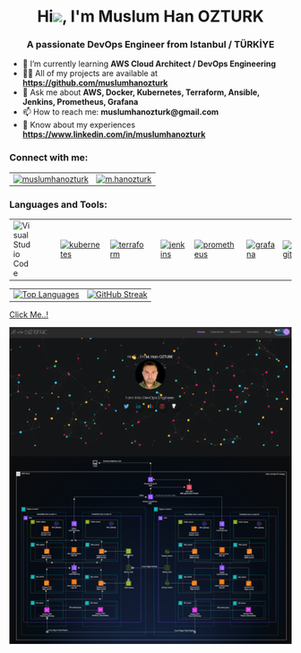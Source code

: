 <p align="center">
    <h1 align="center">Hi<a href="https://www.gautamkrishnar.com/"><img src="https://media.giphy.com/media/hvRJCLFzcasrR4ia7z/giphy.gif" width="5%"></a>, I'm Muslum Han OZTURK</h1>
</p>

<p align="center">
    <h3 align="center">A passionate DevOps Engineer from Istanbul / TÜRKİYE</h3>
</p>


- 🌱 I’m currently learning __AWS Cloud Architect / DevOps Engineering__
- 👨‍💻 All of my projects are available at __https://github.com/muslumhanozturk__
- 💬 Ask me about __AWS, Docker, Kubernetes, Terraform, Ansible, Jenkins, Prometheus, Grafana__
- 📫 How to reach me: __muslumhanozturk@gmail.com__
- 📄 Know about my experiences __https://www.linkedin.com/in/muslumhanozturk__



<h3 align="left">Connect with me:</h3>
<table>
  <tr>
    <td>
      <a href="https://linkedin.com/in/muslumhanozturk" title="Linkedin" target="_blank">
        <img src="https://raw.githubusercontent.com/rahuldkjain/github-profile-readme-generator/master/src/images/icons/Social/linked-in-alt.svg" alt="muslumhanozturk" height="30" width="40" />
      </a>
    </td>
    <td>
      <a href="https://instagram.com/m.hanozturk" title="Instagram" target="_blank">
        <img src="https://raw.githubusercontent.com/rahuldkjain/github-profile-readme-generator/master/src/images/icons/Social/instagram.svg" alt="m.hanozturk" height="30" width="40" />
      </a>
    </td>
  </tr>
</table>







<h3 align="left">Languages and Tools:</h3>
<p align="left">
  <table>
  <tr>
    <td>
      <img align="left" alt="Visual Studio Code" title="Visual Studio Code" width="32px" src="https://cdn.jsdelivr.net/gh/devicons/devicon/icons/vscode/vscode-original.svg" style="padding-right:10px;" />
    </td>
    <td>
      <a href="https://aws.amazon.com" title="AWS" target="_blank" rel="noreferrer">
        <img src="https://raw.githubusercontent.com/devicons/devicon/master/icons/amazonwebservices/amazonwebservices-original.svg" alt="aws" width="45" height="45"/>
      </a>
    </td>
    <td>
      <a href="https://www.docker.com/" title="Docker" target="_blank" rel="noreferrer">
        <img src="https://raw.githubusercontent.com/devicons/devicon/master/icons/docker/docker-original-wordmark.svg" alt="docker" width="44" height="44"/>
      </a>
    </td>
    <td>
      <a href="https://kubernetes.io" title="Kubernetes" target="_blank" rel="noreferrer">
        <img src="https://www.vectorlogo.zone/logos/kubernetes/kubernetes-icon.svg" alt="kubernetes" width="40" height="40"/>
      </a>
    </td>
    <td>
      <a href="https://www.terraform.io/" title="Terraform" target="_blank" rel="noreferrer">
        <img src="https://www.vectorlogo.zone/logos/terraformio/terraformio-icon.svg" alt="terraform" width="40" height="40"/>
      </a>
    </td>
    <td>
      <a href="https://www.ansible.com/" title="Ansible" target="_blank" rel="noreferrer">
        <img src="https://raw.githubusercontent.com/devicons/devicon/master/icons/ansible/ansible-original.svg" alt="ansible" width="40" height="40"/>
      </a>
    </td>
    <td>
      <a href="https://www.jenkins.io/" title="Jenkins" target="_blank" rel="noreferrer">
        <img src="https://www.vectorlogo.zone/logos/jenkins/jenkins-icon.svg" alt="jenkins" width="40" height="40"/>
      </a>
    </td>
    <td>
      <a href="https://prometheus.io/" title="Prometheus" target="_blank" rel="noreferrer">
        <img src="https://www.vectorlogo.zone/logos/prometheusio/prometheusio-icon.svg" alt="prometheus" width="40" height="40"/>
      </a>
    </td>
    <td>
      <a href="https://grafana.com/" title="Grafana" target="_blank" rel="noreferrer">
        <img src="https://www.vectorlogo.zone/logos/grafana/grafana-icon.svg" alt="grafana" width="40" height="40"/>
      </a>
    </td>
    <td>
      <a href="https://git-scm.com/" title="Git" target="_blank" rel="noreferrer">
        <img src="https://www.vectorlogo.zone/logos/git-scm/git-scm-icon.svg" alt="git" width="40" height="40"/>
      </a>
    </td>
    <td>
      <a href="https://github.com/" title="GitHub" target="_blank" rel="noreferrer">
        <img src="https://www.vectorlogo.zone/logos/github/github-icon.svg" alt="github" width="40" height="40"/>
      </a>
    </td>
    <td>
      <a href="https://www.linux.org/" title="Linux" target="_blank" rel="noreferrer">
        <img src="https://raw.githubusercontent.com/devicons/devicon/master/icons/linux/linux-original.svg" alt="linux" width="40" height="40"/>
      </a>
    </td>
    <td>
      <a href="https://www.vectorlogo.zone/logos/ubuntu/ubuntu-icon.svg" title="Ubuntu" target="_blank" rel="noreferrer">
        <img src="https://www.vectorlogo.zone/logos/ubuntu/ubuntu-icon.svg" alt="ubuntu" width="40" height="40"/>
      </a>
    </td>
    <td>
        <a href="https://www.python.org" title="Python" target="_blank" rel="noreferrer"> <img src="https://raw.githubusercontent.com/devicons/devicon/master/icons/python/python-original.svg" alt="python" width="40" height="40"/> 
      </a>
    </td>
  </tr>
</table>
</p>


<!-- <img width="350" align="right" alt="coder.gif" src="coder1.gif" /> -->
<!-- <p align="right">
    <a href="https://git.io/streak-stats">
        <img src="http://github-readme-streak-stats.herokuapp.com?user=muslumhanozturk&theme=dark&background=000000" alt="GitHub Streak">
    </a>
</p> -->

<table>
  <tr>
    <td>
      <a href="https://github.com/anuraghazra/github-readme-stats">
        <img src="https://github-readme-stats.vercel.app/api/top-langs/?username=muslumhanozturk&layout=compact&theme=vision-friendly-dark" alt="Top Languages">
      </a>
    </td>
    <td>
      <a href="https://git.io/streak-stats">
        <img src="http://github-readme-streak-stats.herokuapp.com?user=muslumhanozturk&theme=dark&background=000000" alt="GitHub Streak" width="500" height="200">
      </a>
    </td>
  </tr>
</table>

[Click Me..!](https://muslumhanozturk.github.io/my-portfolio/)


<img width="1200" align="right" alt="index-home-page.png" src="index-home-page.png" />

<!-- [![Top Langs](https://github-readme-stats.vercel.app/api/top-langs/?username=muslumhanozturk&layout=compact&theme=vision-friendly-dark)](https://github.com/anuraghazra/github-readme-stats) -->

<!-- [![GitHub Streak](http://github-readme-streak-stats.herokuapp.com?user=muslumhanozturk&theme=dark&background=000000)](https://git.io/streak-stats) -->


<img width="850" align="center" alt="coder.gif" src="aws.gif" />
